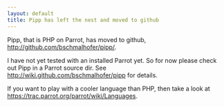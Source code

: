 ```yaml
---
layout: default
title: Pipp has left the nest and moved to github
---
```


<p>
Pipp, that is PHP on Parrot, has moved to github, <a href="http://github.com/bschmalhofer/pipp/" rel="nofollow">http://github.com/bschmalhofer/pipp/</a>.
</p><p>
I have not yet tested with an installed Parrot yet. So for now please check out Pipp in a Parrot source dir. See <a href="http://wiki.github.com/bschmalhofer/pipp" rel="nofollow">http://wiki.github.com/bschmalhofer/pipp</a> for details.
</p><p>
If you want to play with a cooler language than PHP, then take a look at <a href="https://trac.parrot.org/parrot/wiki/Languages" rel="nofollow">https://trac.parrot.org/parrot/wiki/Languages</a>.
</p>
